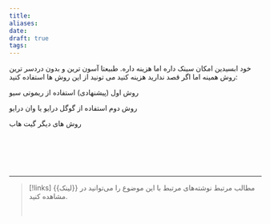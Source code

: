 ```yaml
---
title: 
aliases: 
date: 
draft: true
tags:
---
```

خود ابسیدین امکان سینک داره اما هزینه داره. طبیعتا آسون ترین و بدون دردسر ترین روش همینه اما اگر قصد ندارید هزینه کنید می تونید از این روش ها استفاده کنید:

روش اول (پیشنهادی)
استفاده از ریموتی سیو


روش دوم
استفاده از گوگل درایو یا وان درایو

روش های دیگر
گیت هاب




<br/><br/><br/><br/>

---

> [!links] مطالب مرتبط
> نوشته‌های مرتبط با این موضوع را می‌توانید در {{لینک}} مشاهده کنید.
> 
> <br/>
